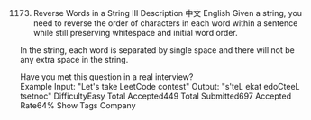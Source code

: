 1173. Reverse Words in a String III
Description
中文
English
Given a string, you need to reverse the order of characters in each word within a sentence while still preserving whitespace and initial word order.

In the string, each word is separated by single space and there will not be any extra space in the string.

Have you met this question in a real interview?  
Example
Input: "Let's take LeetCode contest"
Output: "s'teL ekat edoCteeL tsetnoc"
DifficultyEasy
Total Accepted449
Total Submitted697
Accepted Rate64%
 Show Tags
 Company
